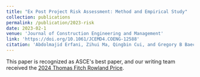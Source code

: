 ```yaml
---
title: "Ex Post Project Risk Assessment: Method and Empirical Study"
collection: publications
permalink: /publication/2023-risk
date: 2023-02-1
venue: 'Journal of Construction Engineering and Management'
link: 'https://doi.org/10.1061/JCEMD4.COENG-12588'
citation: 'Abdolmajid Erfani, Zihui Ma, Qingbin Cui, and Gregory B Baecher. 2023. &quot;Ex Post Project Risk Assessment: Method and Empirical Study.&quot; <i>Journal of Construction Engineering and Management</i> 149(2), 04022174. https://doi.org/10.1061/JCEMD4.COENG-12588'
---
```

This paper is recognized as ASCE's best paper, and our writing team received the [2024 Thomas Fitch Rowland Price](https://www-asce-org.proxy-um.researchport.umd.edu/career-growth/awards-and-honors/thomas-fitch-rowland-prize).
